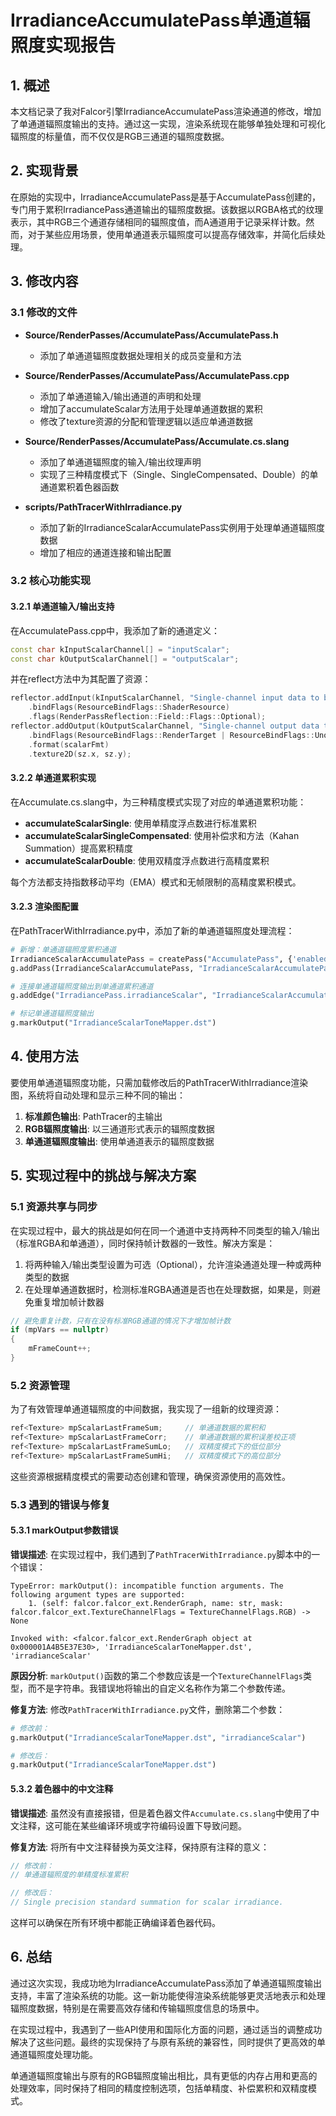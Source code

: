 # IrradianceAccumulatePass单通道辐照度实现报告

## 1. 概述

本文档记录了我对Falcor引擎IrradianceAccumulatePass渲染通道的修改，增加了单通道辐照度输出的支持。通过这一实现，渲染系统现在能够单独处理和可视化辐照度的标量值，而不仅仅是RGB三通道的辐照度数据。

## 2. 实现背景

在原始的实现中，IrradianceAccumulatePass是基于AccumulatePass创建的，专门用于累积IrradiancePass通道输出的辐照度数据。该数据以RGBA格式的纹理表示，其中RGB三个通道存储相同的辐照度值，而A通道用于记录采样计数。然而，对于某些应用场景，使用单通道表示辐照度可以提高存储效率，并简化后续处理。

## 3. 修改内容

### 3.1 修改的文件

- **Source/RenderPasses/AccumulatePass/AccumulatePass.h**
  - 添加了单通道辐照度数据处理相关的成员变量和方法

- **Source/RenderPasses/AccumulatePass/AccumulatePass.cpp**
  - 添加了单通道输入/输出通道的声明和处理
  - 增加了accumulateScalar方法用于处理单通道数据的累积
  - 修改了texture资源的分配和管理逻辑以适应单通道数据

- **Source/RenderPasses/AccumulatePass/Accumulate.cs.slang**
  - 添加了单通道辐照度的输入/输出纹理声明
  - 实现了三种精度模式下（Single、SingleCompensated、Double）的单通道累积着色器函数

- **scripts/PathTracerWithIrradiance.py**
  - 添加了新的IrradianceScalarAccumulatePass实例用于处理单通道辐照度数据
  - 增加了相应的通道连接和输出配置

### 3.2 核心功能实现

#### 3.2.1 单通道输入/输出支持

在AccumulatePass.cpp中，我添加了新的通道定义：

```cpp
const char kInputScalarChannel[] = "inputScalar";
const char kOutputScalarChannel[] = "outputScalar";
```

并在reflect方法中为其配置了资源：

```cpp
reflector.addInput(kInputScalarChannel, "Single-channel input data to be temporally accumulated")
    .bindFlags(ResourceBindFlags::ShaderResource)
    .flags(RenderPassReflection::Field::Flags::Optional);
reflector.addOutput(kOutputScalarChannel, "Single-channel output data that is temporally accumulated")
    .bindFlags(ResourceBindFlags::RenderTarget | ResourceBindFlags::UnorderedAccess | ResourceBindFlags::ShaderResource)
    .format(scalarFmt)
    .texture2D(sz.x, sz.y);
```

#### 3.2.2 单通道累积实现

在Accumulate.cs.slang中，为三种精度模式实现了对应的单通道累积功能：

- **accumulateScalarSingle**: 使用单精度浮点数进行标准累积
- **accumulateScalarSingleCompensated**: 使用补偿求和方法（Kahan Summation）提高累积精度
- **accumulateScalarDouble**: 使用双精度浮点数进行高精度累积

每个方法都支持指数移动平均（EMA）模式和无帧限制的高精度累积模式。

#### 3.2.3 渲染图配置

在PathTracerWithIrradiance.py中，添加了新的单通道辐照度处理流程：

```python
# 新增：单通道辐照度累积通道
IrradianceScalarAccumulatePass = createPass("AccumulatePass", {'enabled': True, 'precisionMode': 'Single'})
g.addPass(IrradianceScalarAccumulatePass, "IrradianceScalarAccumulatePass")

# 连接单通道辐照度输出到单通道累积通道
g.addEdge("IrradiancePass.irradianceScalar", "IrradianceScalarAccumulatePass.inputScalar")

# 标记单通道辐照度输出
g.markOutput("IrradianceScalarToneMapper.dst")
```

## 4. 使用方法

要使用单通道辐照度功能，只需加载修改后的PathTracerWithIrradiance渲染图，系统将自动处理和显示三种不同的输出：

1. **标准颜色输出**: PathTracer的主输出
2. **RGB辐照度输出**: 以三通道形式表示的辐照度数据
3. **单通道辐照度输出**: 使用单通道表示的辐照度数据

## 5. 实现过程中的挑战与解决方案

### 5.1 资源共享与同步

在实现过程中，最大的挑战是如何在同一个通道中支持两种不同类型的输入/输出（标准RGBA和单通道），同时保持帧计数器的一致性。解决方案是：

1. 将两种输入/输出类型设置为可选（Optional），允许渲染通道处理一种或两种类型的数据
2. 在处理单通道数据时，检测标准RGBA通道是否也在处理数据，如果是，则避免重复增加帧计数器

```cpp
// 避免重复计数，只有在没有标准RGB通道的情况下才增加帧计数
if (mpVars == nullptr)
{
    mFrameCount++;
}
```

### 5.2 资源管理

为了有效管理单通道辐照度的中间数据，我实现了一组新的纹理资源：

```cpp
ref<Texture> mpScalarLastFrameSum;     // 单通道数据的累积和
ref<Texture> mpScalarLastFrameCorr;    // 单通道数据的累积误差校正项
ref<Texture> mpScalarLastFrameSumLo;   // 双精度模式下的低位部分
ref<Texture> mpScalarLastFrameSumHi;   // 双精度模式下的高位部分
```

这些资源根据精度模式的需要动态创建和管理，确保资源使用的高效性。

### 5.3 遇到的错误与修复

#### 5.3.1 markOutput参数错误

**错误描述**:
在实现过程中，我们遇到了`PathTracerWithIrradiance.py`脚本中的一个错误：

```
TypeError: markOutput(): incompatible function arguments. The following argument types are supported:
    1. (self: falcor.falcor_ext.RenderGraph, name: str, mask: falcor.falcor_ext.TextureChannelFlags = TextureChannelFlags.RGB) -> None

Invoked with: <falcor.falcor_ext.RenderGraph object at 0x000001A4B5E37E30>, 'IrradianceScalarToneMapper.dst', 'irradianceScalar'
```

**原因分析**:
`markOutput()`函数的第二个参数应该是一个`TextureChannelFlags`类型，而不是字符串。我错误地将输出的自定义名称作为第二个参数传递。

**修复方法**:
修改`PathTracerWithIrradiance.py`文件，删除第二个参数：

```python
# 修改前：
g.markOutput("IrradianceScalarToneMapper.dst", "irradianceScalar")

# 修改后：
g.markOutput("IrradianceScalarToneMapper.dst")
```

#### 5.3.2 着色器中的中文注释

**错误描述**:
虽然没有直接报错，但是着色器文件`Accumulate.cs.slang`中使用了中文注释，这可能在某些编译环境或字符编码设置下导致问题。

**修复方法**:
将所有中文注释替换为英文注释，保持原有注释的意义：

```glsl
// 修改前：
// 单通道辐照度的单精度标准累积

// 修改后：
// Single precision standard summation for scalar irradiance.
```

这样可以确保在所有环境中都能正确编译着色器代码。

## 6. 总结

通过这次实现，我成功地为IrradianceAccumulatePass添加了单通道辐照度输出支持，丰富了渲染系统的功能。这一新功能使得渲染系统能够更灵活地表示和处理辐照度数据，特别是在需要高效存储和传输辐照度信息的场景中。

在实现过程中，我遇到了一些API使用和国际化方面的问题，通过适当的调整成功解决了这些问题。最终的实现保持了与原有系统的兼容性，同时提供了更高效的单通道辐照度处理功能。

单通道辐照度输出与原有的RGB辐照度输出相比，具有更低的内存占用和更高的处理效率，同时保持了相同的精度控制选项，包括单精度、补偿累积和双精度模式。
